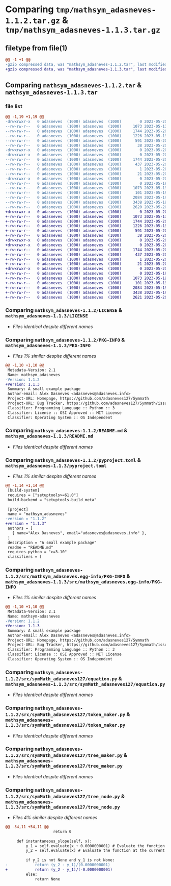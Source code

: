 # Comparing `tmp/mathsym_adasneves-1.1.2.tar.gz` & `tmp/mathsym_adasneves-1.1.3.tar.gz`

## filetype from file(1)

```diff
@@ -1 +1 @@
-gzip compressed data, was "mathsym_adasneves-1.1.2.tar", last modified: Sat May 20 22:10:54 2023, max compression
+gzip compressed data, was "mathsym_adasneves-1.1.3.tar", last modified: Sat May 20 22:13:33 2023, max compression
```

## Comparing `mathsym_adasneves-1.1.2.tar` & `mathsym_adasneves-1.1.3.tar`

### file list

```diff
@@ -1,19 +1,19 @@
-drwxrwxr-x   0 adasneves  (1000) adasneves  (1000)        0 2023-05-20 22:10:54.527135 mathsym_adasneves-1.1.2/
--rw-rw-r--   0 adasneves  (1000) adasneves  (1000)     1073 2023-05-13 19:33:38.000000 mathsym_adasneves-1.1.2/LICENSE
--rw-rw-r--   0 adasneves  (1000) adasneves  (1000)     1744 2023-05-20 22:10:54.527135 mathsym_adasneves-1.1.2/PKG-INFO
--rw-rw-r--   0 adasneves  (1000) adasneves  (1000)     1226 2023-05-19 00:28:33.000000 mathsym_adasneves-1.1.2/README.md
--rw-rw-r--   0 adasneves  (1000) adasneves  (1000)      591 2023-05-20 22:10:43.000000 mathsym_adasneves-1.1.2/pyproject.toml
--rw-rw-r--   0 adasneves  (1000) adasneves  (1000)       38 2023-05-20 22:10:54.527135 mathsym_adasneves-1.1.2/setup.cfg
-drwxrwxr-x   0 adasneves  (1000) adasneves  (1000)        0 2023-05-20 22:10:54.523136 mathsym_adasneves-1.1.2/src/
-drwxrwxr-x   0 adasneves  (1000) adasneves  (1000)        0 2023-05-20 22:10:54.527135 mathsym_adasneves-1.1.2/src/mathsym_adasneves.egg-info/
--rw-rw-r--   0 adasneves  (1000) adasneves  (1000)     1744 2023-05-20 22:10:54.000000 mathsym_adasneves-1.1.2/src/mathsym_adasneves.egg-info/PKG-INFO
--rw-rw-r--   0 adasneves  (1000) adasneves  (1000)      437 2023-05-20 22:10:54.000000 mathsym_adasneves-1.1.2/src/mathsym_adasneves.egg-info/SOURCES.txt
--rw-rw-r--   0 adasneves  (1000) adasneves  (1000)        1 2023-05-20 22:10:54.000000 mathsym_adasneves-1.1.2/src/mathsym_adasneves.egg-info/dependency_links.txt
--rw-rw-r--   0 adasneves  (1000) adasneves  (1000)       21 2023-05-20 22:10:54.000000 mathsym_adasneves-1.1.2/src/mathsym_adasneves.egg-info/top_level.txt
-drwxrwxr-x   0 adasneves  (1000) adasneves  (1000)        0 2023-05-20 22:10:54.527135 mathsym_adasneves-1.1.2/src/symMath_adasneves127/
--rw-rw-r--   0 adasneves  (1000) adasneves  (1000)        0 2023-05-19 00:08:33.000000 mathsym_adasneves-1.1.2/src/symMath_adasneves127/__init__.py
--rw-rw-r--   0 adasneves  (1000) adasneves  (1000)     1073 2023-05-19 00:54:00.000000 mathsym_adasneves-1.1.2/src/symMath_adasneves127/equation.py
--rw-rw-r--   0 adasneves  (1000) adasneves  (1000)      101 2023-05-19 00:13:51.000000 mathsym_adasneves-1.1.2/src/symMath_adasneves127/token.py
--rw-rw-r--   0 adasneves  (1000) adasneves  (1000)     2084 2023-05-19 00:57:25.000000 mathsym_adasneves-1.1.2/src/symMath_adasneves127/token_maker.py
--rw-rw-r--   0 adasneves  (1000) adasneves  (1000)     3438 2023-05-19 00:09:20.000000 mathsym_adasneves-1.1.2/src/symMath_adasneves127/tree_maker.py
--rw-rw-r--   0 adasneves  (1000) adasneves  (1000)     2620 2023-05-20 22:09:51.000000 mathsym_adasneves-1.1.2/src/symMath_adasneves127/tree_node.py
+drwxrwxr-x   0 adasneves  (1000) adasneves  (1000)        0 2023-05-20 22:13:33.617088 mathsym_adasneves-1.1.3/
+-rw-rw-r--   0 adasneves  (1000) adasneves  (1000)     1073 2023-05-13 19:33:38.000000 mathsym_adasneves-1.1.3/LICENSE
+-rw-rw-r--   0 adasneves  (1000) adasneves  (1000)     1744 2023-05-20 22:13:33.617088 mathsym_adasneves-1.1.3/PKG-INFO
+-rw-rw-r--   0 adasneves  (1000) adasneves  (1000)     1226 2023-05-19 00:28:33.000000 mathsym_adasneves-1.1.3/README.md
+-rw-rw-r--   0 adasneves  (1000) adasneves  (1000)      591 2023-05-20 22:13:15.000000 mathsym_adasneves-1.1.3/pyproject.toml
+-rw-rw-r--   0 adasneves  (1000) adasneves  (1000)       38 2023-05-20 22:13:33.617088 mathsym_adasneves-1.1.3/setup.cfg
+drwxrwxr-x   0 adasneves  (1000) adasneves  (1000)        0 2023-05-20 22:13:33.613089 mathsym_adasneves-1.1.3/src/
+drwxrwxr-x   0 adasneves  (1000) adasneves  (1000)        0 2023-05-20 22:13:33.613089 mathsym_adasneves-1.1.3/src/mathsym_adasneves.egg-info/
+-rw-rw-r--   0 adasneves  (1000) adasneves  (1000)     1744 2023-05-20 22:13:33.000000 mathsym_adasneves-1.1.3/src/mathsym_adasneves.egg-info/PKG-INFO
+-rw-rw-r--   0 adasneves  (1000) adasneves  (1000)      437 2023-05-20 22:13:33.000000 mathsym_adasneves-1.1.3/src/mathsym_adasneves.egg-info/SOURCES.txt
+-rw-rw-r--   0 adasneves  (1000) adasneves  (1000)        1 2023-05-20 22:13:33.000000 mathsym_adasneves-1.1.3/src/mathsym_adasneves.egg-info/dependency_links.txt
+-rw-rw-r--   0 adasneves  (1000) adasneves  (1000)       21 2023-05-20 22:13:33.000000 mathsym_adasneves-1.1.3/src/mathsym_adasneves.egg-info/top_level.txt
+drwxrwxr-x   0 adasneves  (1000) adasneves  (1000)        0 2023-05-20 22:13:33.617088 mathsym_adasneves-1.1.3/src/symMath_adasneves127/
+-rw-rw-r--   0 adasneves  (1000) adasneves  (1000)        0 2023-05-19 00:08:33.000000 mathsym_adasneves-1.1.3/src/symMath_adasneves127/__init__.py
+-rw-rw-r--   0 adasneves  (1000) adasneves  (1000)     1073 2023-05-19 00:54:00.000000 mathsym_adasneves-1.1.3/src/symMath_adasneves127/equation.py
+-rw-rw-r--   0 adasneves  (1000) adasneves  (1000)      101 2023-05-19 00:13:51.000000 mathsym_adasneves-1.1.3/src/symMath_adasneves127/token.py
+-rw-rw-r--   0 adasneves  (1000) adasneves  (1000)     2084 2023-05-19 00:57:25.000000 mathsym_adasneves-1.1.3/src/symMath_adasneves127/token_maker.py
+-rw-rw-r--   0 adasneves  (1000) adasneves  (1000)     3438 2023-05-19 00:09:20.000000 mathsym_adasneves-1.1.3/src/symMath_adasneves127/tree_maker.py
+-rw-rw-r--   0 adasneves  (1000) adasneves  (1000)     2621 2023-05-20 22:13:21.000000 mathsym_adasneves-1.1.3/src/symMath_adasneves127/tree_node.py
```

### Comparing `mathsym_adasneves-1.1.2/LICENSE` & `mathsym_adasneves-1.1.3/LICENSE`

 * *Files identical despite different names*

### Comparing `mathsym_adasneves-1.1.2/PKG-INFO` & `mathsym_adasneves-1.1.3/PKG-INFO`

 * *Files 1% similar despite different names*

```diff
@@ -1,10 +1,10 @@
 Metadata-Version: 2.1
 Name: mathsym_adasneves
-Version: 1.1.2
+Version: 1.1.3
 Summary: A small example package
 Author-email: Alex Dasneves <adasneves@adasneves.info>
 Project-URL: Homepage, https://github.com/adasneves127/Symmath
 Project-URL: Bug Tracker, https://github.com/adasneves127/Symmath/issues
 Classifier: Programming Language :: Python :: 3
 Classifier: License :: OSI Approved :: MIT License
 Classifier: Operating System :: OS Independent
```

### Comparing `mathsym_adasneves-1.1.2/README.md` & `mathsym_adasneves-1.1.3/README.md`

 * *Files identical despite different names*

### Comparing `mathsym_adasneves-1.1.2/pyproject.toml` & `mathsym_adasneves-1.1.3/pyproject.toml`

 * *Files 1% similar despite different names*

```diff
@@ -1,14 +1,14 @@
 [build-system]
 requires = ["setuptools>=61.0"]
 build-backend = "setuptools.build_meta"
 
 [project]
 name = "mathsym_adasneves"
-version = "1.1.2"
+version = "1.1.3"
 authors = [
   { name="Alex Dasneves", email="adasneves@adasneves.info" },
 ]
 description = "A small example package"
 readme = "README.md"
 requires-python = ">=3.10"
 classifiers = [
```

### Comparing `mathsym_adasneves-1.1.2/src/mathsym_adasneves.egg-info/PKG-INFO` & `mathsym_adasneves-1.1.3/src/mathsym_adasneves.egg-info/PKG-INFO`

 * *Files 1% similar despite different names*

```diff
@@ -1,10 +1,10 @@
 Metadata-Version: 2.1
 Name: mathsym-adasneves
-Version: 1.1.2
+Version: 1.1.3
 Summary: A small example package
 Author-email: Alex Dasneves <adasneves@adasneves.info>
 Project-URL: Homepage, https://github.com/adasneves127/Symmath
 Project-URL: Bug Tracker, https://github.com/adasneves127/Symmath/issues
 Classifier: Programming Language :: Python :: 3
 Classifier: License :: OSI Approved :: MIT License
 Classifier: Operating System :: OS Independent
```

### Comparing `mathsym_adasneves-1.1.2/src/symMath_adasneves127/equation.py` & `mathsym_adasneves-1.1.3/src/symMath_adasneves127/equation.py`

 * *Files identical despite different names*

### Comparing `mathsym_adasneves-1.1.2/src/symMath_adasneves127/token_maker.py` & `mathsym_adasneves-1.1.3/src/symMath_adasneves127/token_maker.py`

 * *Files identical despite different names*

### Comparing `mathsym_adasneves-1.1.2/src/symMath_adasneves127/tree_maker.py` & `mathsym_adasneves-1.1.3/src/symMath_adasneves127/tree_maker.py`

 * *Files identical despite different names*

### Comparing `mathsym_adasneves-1.1.2/src/symMath_adasneves127/tree_node.py` & `mathsym_adasneves-1.1.3/src/symMath_adasneves127/tree_node.py`

 * *Files 4% similar despite different names*

```diff
@@ -54,11 +54,11 @@
                     return 0
                 
     def instantaneous_slope(self, x):
         y_1 = self.evaluate(x + 0.0000000001) # Evaluate the function at a x value to the right.
         y_2 = self.evaluate(x) # Evaluate the function at the current X pos
         
         if y_2 is not None and y_1 is not None:
-            return (y_2 - y_1)/(0.0000000001)
+            return (y_2 - y_1)/(-0.0000000001)
         else:
             return None
```

